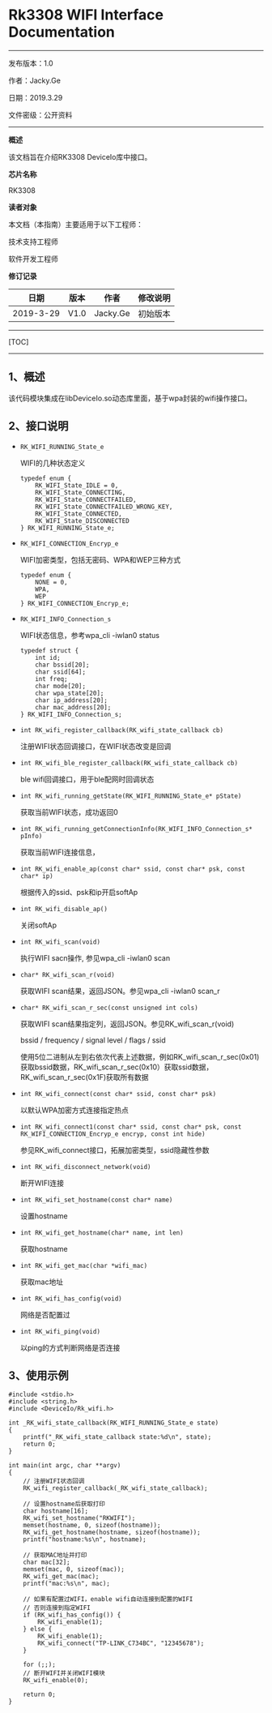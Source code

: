 # Rk3308 WIFI Interface Documentation #

---

发布版本：1.0

作者：Jacky.Ge

日期：2019.3.29

文件密级：公开资料

---

**概述**

该文档旨在介绍RK3308 DeviceIo库中接口。

**芯片名称**

RK3308

**读者对象**

本文档（本指南）主要适用于以下工程师：

技术支持工程师

软件开发工程师



**修订记录**

| **日期**  | **版本** | **作者** | **修改说明** |
| --------- | -------- | -------- | ------------ |
| 2019-3-29 | V1.0     | Jacky.Ge | 初始版本     |

---

[TOC]

---

## 1、概述 ##

​	该代码模块集成在libDeviceIo.so动态库里面，基于wpa封装的wifi操作接口。



## 2、接口说明

- `RK_WIFI_RUNNING_State_e`

  WIFI的几种状态定义
  ```
  typedef enum {
      RK_WIFI_State_IDLE = 0,
      RK_WIFI_State_CONNECTING,
      RK_WIFI_State_CONNECTFAILED,
      RK_WIFI_State_CONNECTFAILED_WRONG_KEY,
      RK_WIFI_State_CONNECTED,
      RK_WIFI_State_DISCONNECTED
  } RK_WIFI_RUNNING_State_e;
  ```

- `RK_WIFI_CONNECTION_Encryp_e`

  WIFI加密类型，包括无密码、WPA和WEP三种方式

  ```
  typedef enum {
      NONE = 0,
      WPA,
      WEP
  } RK_WIFI_CONNECTION_Encryp_e;
  ```

- `RK_WIFI_INFO_Connection_s`

  WIFI状态信息，参考wpa_cli -iwlan0 status
  ```
  typedef struct {
      int id;
      char bssid[20];
      char ssid[64];
      int freq;
      char mode[20];
      char wpa_state[20];
      char ip_address[20];
      char mac_address[20];
  } RK_WIFI_INFO_Connection_s;
  ```

- `int RK_wifi_register_callback(RK_wifi_state_callback cb)`

  注册WIFI状态回调接口，在WIFI状态改变是回调

- `int RK_wifi_ble_register_callback(RK_wifi_state_callback cb)`

  ble wifi回调接口，用于ble配网时回调状态

- `int RK_wifi_running_getState(RK_WIFI_RUNNING_State_e* pState)`

  获取当前WIFI状态，成功返回0

- `int RK_wifi_running_getConnectionInfo(RK_WIFI_INFO_Connection_s* pInfo)`

  获取当前WIFI连接信息，

- `int RK_wifi_enable_ap(const char* ssid, const char* psk, const char* ip)`

  根据传入的ssid、psk和ip开启softAp

- `int RK_wifi_disable_ap()`

  关闭softAp

- `int RK_wifi_scan(void)`

  执行WIFI sacn操作, 参见wpa_cli -iwlan0 scan

- `char* RK_wifi_scan_r(void)`

  获取WIFI scan结果，返回JSON。参见wpa_cli -iwlan0 scan_r

- `char* RK_wifi_scan_r_sec(const unsigned int cols)`

  获取WIFI scan结果指定列，返回JSON。参见RK_wifi_scan_r(void)

  bssid / frequency / signal level / flags / ssid

  使用5位二进制从左到右依次代表上述数据，例如RK_wifi_scan_r_sec(0x01)获取bssid数据，RK_wifi_scan_r_sec(0x10）获取ssid数据，RK_wifi_scan_r_sec(0x1F)获取所有数据

- `int RK_wifi_connect(const char* ssid, const char* psk)`

  以默认WPA加密方式连接指定热点

- `int RK_wifi_connect1(const char* ssid, const char* psk, const RK_WIFI_CONNECTION_Encryp_e encryp, const int hide)`

  参见RK_wifi_connect接口，拓展加密类型，ssid隐藏性参数

- `int RK_wifi_disconnect_network(void)`

  断开WIFI连接

- `int RK_wifi_set_hostname(const char* name)`

  设置hostname

- `int RK_wifi_get_hostname(char* name, int len)`

  获取hostname

- `int RK_wifi_get_mac(char *wifi_mac)`

  获取mac地址

- `int RK_wifi_has_config(void)`

  网络是否配置过

- `int RK_wifi_ping(void)`

  以ping的方式判断网络是否连接

  


## 3、使用示例	 ##

```
#include <stdio.h>
#include <string.h>
#include <DeviceIo/Rk_wifi.h>

int _RK_wifi_state_callback(RK_WIFI_RUNNING_State_e state)
{
	printf("_RK_wifi_state_callback state:%d\n", state);
	return 0;
}

int main(int argc, char **argv)
{
	// 注册WIFI状态回调
	RK_wifi_register_callback(_RK_wifi_state_callback);

	// 设置hostname后获取打印
	char hostname[16];
	RK_wifi_set_hostname("RKWIFI");
	memset(hostname, 0, sizeof(hostname));
	RK_wifi_get_hostname(hostname, sizeof(hostname));
	printf("hostname:%s\n", hostname);

	// 获取MAC地址并打印
	char mac[32];
	memset(mac, 0, sizeof(mac));
	RK_wifi_get_mac(mac);
	printf("mac:%s\n", mac);

	// 如果有配置过WIFI，enable wifi自动连接到配置的WIFI
	// 否则连接到指定WIFI
	if (RK_wifi_has_config()) {
		RK_wifi_enable(1);
	} else {
		RK_wifi_enable(1);
		RK_wifi_connect("TP-LINK_C734BC", "12345678");
	}

	for (;;);
	// 断开WIFI并关闭WIFI模块
	RK_wifi_enable(0);

	return 0;
}

```


